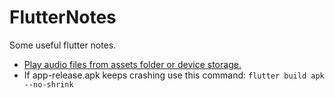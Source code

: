 # FlutterNotes
Some useful flutter notes.

- [Play audio files from assets folder or device storage.](https://github.com/WastedHymn/FlutterNotes/blob/master/readingAudioAsset.dart)
- If app-release.apk keeps crashing use this command: `flutter build apk --no-shrink`


